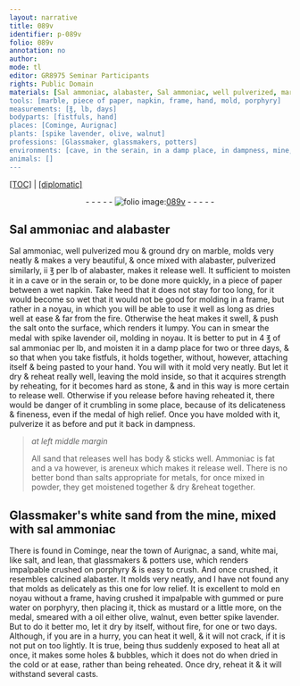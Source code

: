 ```yaml
---
layout: narrative
title: 089v
identifier: p-089v
folio: 089v
annotation: no
author:
mode: tl
editor: GR8975 Seminar Participants
rights: Public Domain
materials: [Sal ammoniac, alabaster, Sal ammoniac, well pulverized, marble, alabaster, pulverized, paper, salt, spike lavender oil, sal ammoniac, stone, Ammoniac, areneux, salts appropriate for metals, Glassmaker's white sand from the mine, porphyry, calcined alabaster, gummed or pure water, mustard, oil either olive, walnut, even better spike lavender]
tools: [marble, piece of paper, napkin, frame, hand, mold, porphyry]
measurements: [℥, lb, days]
bodyparts: [fistfuls, hand]
places: [Cominge, Aurignac]
plants: [spike lavender, olive, walnut]
professions: [Glassmaker, glassmakers, potters]
environments: [cave, in the serain, in a damp place, in dampness, mine, town]
animals: []
---
```


 <p><a href="{{ site.baseurl }}/translation/">[TOC]</a> | <a href="{{ site.baseurl }}/texts/p-089v_tc/" target="_blank">[diplomatic]</a></p><div class="folio" align="center">- - - - - <a href="http://gallica.bnf.fr/ark:/12148/btv1b10500001g/f184.image" target="_blank"><img src="https://cu-mkp.github.io/2017-workshop-edition/assets/photo-icon.png" alt="folio image: " style="display:inline-block; margin-bottom:-3px;"/>089v</a> - - - - - </div>  
  

## <span class="m">Sal ammoniac</span> and <span class="m">alabaster</span>

 
 <span class="m">Sal ammoniac, well pulverized</span> <span class="del">mou</span> & ground dry on <span class="tl"><span class="m">marble</span></span>, molds very neatly & makes a very beautiful, & once mixed with <span class="m">alabaster, pulverized</span> similarly, ii <span class="ms">℥</span> per <span class="ms">lb</span> of <span class="m">alabaster</span>, makes it release well. It sufficient to moisten it in a <span class="env">cave</span> or <span class="env">in the <span class="tmp">serain</span></span> or, to be done more quickly, in a <span class="tl">piece of <span class="m">paper</span></span> between a wet <span class="tl">napkin</span>. Take heed that it does not stay for too long, for it would become so wet that it would not be good for molding in a <span class="tl">frame</span>, but rather in a noyau, in which you will be able to use it well as long as dries well at ease & far from the fire. Otherwise the heat makes it swell, & push the <span class="m">salt</span> onto the surface, which renders it lumpy. You can <span class="del">in</span> smear the medal with <span class="m"><span class="pa">spike lavender</span> oil</span>, molding in noyau. It is better to put in 4 <span class="ms">℥</span> of <span class="m">sal ammoniac</span> per <span class="ms">lb</span>, and moisten it <span class="env">in a damp place</span> for two or three <span class="ms"><span class="tmp">days</span></span>, & so that when you take <span class="bp">fistfuls</span>, it holds together, without, however, attaching itself & being pasted to your <span class="tl"><span class="bp">hand</span></span>. You will with it mold very neatly. But let it dry & reheat really well, leaving the <span class="tl">mold</span> inside, so that it acquires strength by reheating, for it becomes hard as <span class="m">stone</span>, & and in this way is more certain to release well. Otherwise if you release before having reheated it, there would be danger of it crumbling in some place, because of its delicateness & fineness, even if the medal of high relief. Once you have molded with it, pulverize it as before and put it back <span class="env">in dampness</span>.
 
> *at left middle margin*
> 
> 
>   All sand that releases well has body & sticks well. <span class="m">Ammoniac</span> is fat and <span class="del">a va</span> however, is <span class="m">areneux</span> which makes it release well. There is no better bond than <span class="m">salts appropriate for metals</span>, for once mixed in powder, they get moistened together & dry &reheat together.
 
 
  

## <span class="m"><span class="pro">Glassmaker</span>'s white sand from the <span class="env">mine</span></span>, mixed with <span class="m">sal ammoniac</span>

 
There is found in <span class="pl">Cominge</span>, near the <span class="env">town</span> of <span class="pl">Aurignac</span>, a sand, white <span class="del">mai</span>, like <span class="m">salt</span>, and lean, that <span class="pro">glassmakers</span> & <span class="pro">potters</span> use, which renders impalpable crushed on <span class="tl"><span class="m">porphyry</span></span> & is easy to crush. And once crushed, it resembles <span class="m">calcined alabaster</span>. It molds very neatly, and I have not found any that molds as delicately as this one for low relief. It is excellent to mold en noyau without a frame, having crushed it impalpable with <span class="m">gummed or pure water</span> on <span class="tl"><span class="m">porphyry</span></span>, then placing it, thick as <span class="m">mustard</span> or a little more, on the medal, smeared with a <span class="m">oil either <span class="pa">olive</span>, <span class="pa">walnut</span>, even better <span class="pa">spike lavender</span></span>. But to do it better <span class="del">mo</span>, let it dry by itself, without fire, for one or two <span class="ms"><span class="tmp">days</span></span>. Although, if you are in a hurry, you can heat it well, & it will not crack, if it is not put on too lightly. It is true, being thus suddenly exposed to heat all at once, it makes some holes & bubbles, which it does not do when dried in the cold or at ease, rather than being reheated. Once dry, reheat it & it will withstand several casts. 
 
 